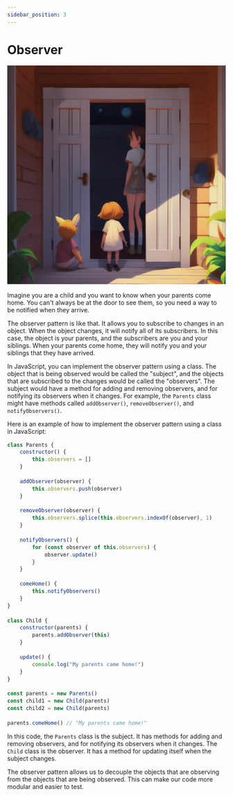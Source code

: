 ```yaml
---
sidebar_position: 3
---
```


# Observer

![Observer](./img/observer.png)

Imagine you are a child and you want to know when your parents come home. You can't always be at the door to see them, so you need a way to be notified when they arrive.

The observer pattern is like that. It allows you to subscribe to changes in an object. When the object changes, it will notify all of its subscribers. In this case, the object is your parents, and the subscribers are you and your siblings. When your parents come home, they will notify you and your siblings that they have arrived.

In JavaScript, you can implement the observer pattern using a class. The object that is being observed would be called the "subject", and the objects that are subscribed to the changes would be called the "observers". The subject would have a method for adding and removing observers, and for notifying its observers when it changes. For example, the `Parents` class might have methods called `addObserver()`, `removeObserver()`, and `notifyObservers()`.

Here is an example of how to implement the observer pattern using a class in JavaScript:

```js
class Parents {
    constructor() {
        this.observers = []
    }

    addObserver(observer) {
        this.observers.push(observer)
    }

    removeObserver(observer) {
        this.observers.splice(this.observers.indexOf(observer), 1)
    }

    notifyObservers() {
        for (const observer of this.observers) {
            observer.update()
        }
    }

    comeHome() {
        this.notifyObservers()
    }
}

class Child {
    constructor(parents) {
        parents.addObserver(this)
    }

    update() {
        console.log("My parents came home!")
    }
}

const parents = new Parents()
const child1 = new Child(parents)
const child2 = new Child(parents)

parents.comeHome() // "My parents came home!"
```

In this code, the `Parents` class is the subject. It has methods for adding and removing observers, and for notifying its observers when it changes. The `Child` class is the observer. It has a method for updating itself when the subject changes.

The observer pattern allows us to decouple the objects that are observing from the objects that are being observed. This can make our code more modular and easier to test.